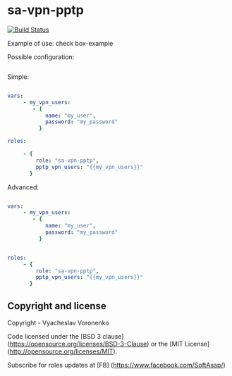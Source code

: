 sa-vpn-pptp
===========

[![Build Status](https://travis-ci.org/softasap/sa-vpn-pptp.svg?branch=master)](https://travis-ci.org/softasap/sa-vpn-pptp)


Example of use: check box-example

Possible configuration:
```YAML

```

Simple:

```YAML

vars:
     - my_vpn_users:
        - {
            name: "my_user",
            password: "my_password"
          }

roles:

     - {
         role: "sa-vpn-pptp",
         pptp_vpn_users: "{{my_vpn_users}}"
       }

```


Advanced:

```YAML

vars:
     - my_vpn_users:
        - {
            name: "my_user",
            password: "my_password"
          }


roles:
     - {
         role: "sa-vpn-pptp",
         pptp_vpn_users: "{{my_vpn_users}}"
       }

```



Copyright and license
---------------------

Copyright - Vyacheslav Voronenko

Code licensed under the [BSD 3 clause] (https://opensource.org/licenses/BSD-3-Clause) or the [MIT License] (http://opensource.org/licenses/MIT).

Subscribe for roles updates at [FB] (https://www.facebook.com/SoftAsap/)
